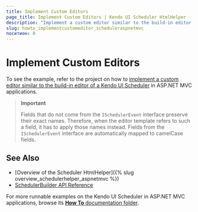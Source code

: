 ```yaml
---
title: Implement Custom Editors
page_title: Implement Custom Editors | Kendo UI Scheduler HtmlHelper
description: "Implement a custom editor similar to the build-in editor of a Kendo UI Scheduler in ASP.NET MVC applications."
slug: howto_implementcustomeditor_scheduleraspnetmvc
поситион: 0
---
```


# Implement Custom Editors

To see the example, refer to the project on how to [implement a custom editor similar to the build-in editor of a Kendo UI Scheduler](https://github.com/telerik/ui-for-aspnet-mvc-examples/tree/master/scheduler/scheduler-custom-editor) in ASP.NET MVC applications.

> **Important**
>
> Fields that do not come from the `ISchedulerEvent` interface preserve their exact names. Therefore, when the editor template refers to such a field, it has to apply those names instead. Fields from the `ISchedulerEvent` interface are automatically mapped to camelCase fields.

## See Also

* [Overview of the Scheduler HtmlHelper]({% slug overview_schedulerhelper_aspnetmvc %})
* [SchedulerBuilder API Reference](http://docs.telerik.com/aspnet-mvc/api/Kendo.Mvc.UI.Fluent/SchedulerBuilder)

For more runnable examples on the Kendo UI Scheduler in ASP.NET MVC applications, browse its [**How To** documentation folder](/helpers/scheduler/how-to/).
